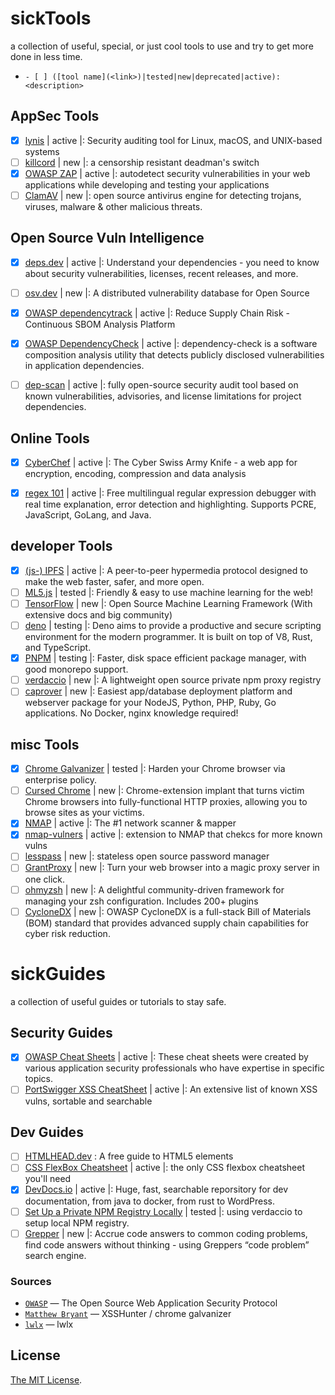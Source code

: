 # sickTools
a collection of useful, special, or just cool tools to use and try to get more done in less time.

- `- [ ] ([tool name](<link>)|tested|new|deprecated|active): <description> `


## AppSec Tools
- [x] [lynis](https://github.com/CISOfy/lynis) | active |: Security auditing tool for Linux, macOS, and UNIX-based systems
- [ ] [killcord](https://github.com/nomasters/killcord) | new |: a censorship resistant deadman's switch
- [x] [OWASP ZAP](https://github.com/zaproxy/zaproxy) | active |: autodetect security vulnerabilities in your web applications while developing and testing your applications
- [ ] [ClamAV](https://github.com/Cisco-Talos/clamav-faq) | new |: open source antivirus engine for detecting trojans, viruses, malware & other malicious threats.

## Open Source Vuln Intelligence
- [x] [deps.dev](https://deps.dev/) | active |: Understand your dependencies - you need to know about security vulnerabilities, licenses, recent releases, and more.
- [ ] [osv.dev](https://osv.dev/) | new |: A distributed vulnerability database for Open Source
- [x] [OWASP dependencytrack](https://dependencytrack.org/) | active |: Reduce Supply Chain Risk - Continuous SBOM Analysis Platform
- [x] [OWASP DependencyCheck](https://github.com/jeremylong/DependencyCheck) | active |: dependency-check is a software composition analysis utility that detects publicly disclosed vulnerabilities in application dependencies.
- [ ] [dep-scan](https://github.com/AppThreat/dep-scan) | active |: fully open-source security audit tool based on known vulnerabilities, advisories, and license limitations for project dependencies. 


## Online Tools
- [x] [CyberChef](https://cyberchef.cybertap.ch/) | active |: The Cyber Swiss Army Knife - a web app for encryption, encoding, compression and data analysis
- [x] [regex 101](https://regex101.com/) | active |: Free multilingual regular expression debugger with real time explanation, error detection and highlighting. Supports PCRE, JavaScript, GoLang, and Java.


## developer Tools
- [x] [(js-) IPFS](https://github.com/ipfs/js-ipfs) | active |: A peer-to-peer hypermedia protocol
designed to make the web faster, safer, and more open.
- [ ] [ML5.js](https://github.com/ml5js/ml5-library) | tested |: Friendly & easy to use machine learning for the web!
- [ ] [TensorFlow](https://github.com/tensorflow) | new |: Open Source Machine Learning Framework (With extensive docs and big community)
- [ ] [deno](https://github.com/denoland/deno) | testing |: Deno aims to provide a productive and secure scripting environment for the modern programmer. It is built on top of V8, Rust, and TypeScript.
- [x] [PNPM](https://github.com/pnpm/pnpm) | testing |: Faster, disk space efficient package manager, with good monorepo support.
- [ ] [verdaccio](https://verdaccio.org/) | new |: A lightweight open source private npm proxy registry
- [ ] [caprover](https://github.com/caprover/caprover) | new |: Easiest app/database deployment platform and webserver package for your NodeJS, Python, PHP, Ruby, Go applications. No Docker, nginx knowledge required!

## misc Tools
- [x] [Chrome Galvanizer](https://thehackerblog.com/galvanizer/) | tested |: Harden your Chrome browser via enterprise policy.
- [ ] [Cursed Chrome](https://github.com/mandatoryprogrammer/CursedChrome) | new |: Chrome-extension implant that turns victim Chrome browsers into fully-functional HTTP proxies, allowing you to browse sites as your victims.
- [x] [NMAP](https://github.com/nmap/nmap) | active |: The #1 network scanner & mapper
- [x] [nmap-vulners](https://github.com/vulnersCom/nmap-vulners) | active |: extension to NMAP that chekcs for more known vulns
- [ ] [lesspass](https://github.com/lesspass/lesspass) | new |: stateless open source password manager
- [ ] [GrantProxy](https://grantproxy.com/) | new |: Turn your web browser into a magic proxy server in one click.
- [ ] [ohmyzsh](https://github.com/ohmyzsh/ohmyzsh) | new |: A delightful community-driven framework for managing your zsh configuration. Includes 200+ plugins
- [ ] [CycloneDX](https://cyclonedx.org/) | new |: OWASP CycloneDX is a full-stack Bill of Materials (BOM) standard that provides advanced supply chain capabilities for cyber risk reduction.

# sickGuides
a collection of useful guides or tutorials to stay safe.

## Security Guides
- [x] [OWASP Cheat Sheets](https://cheatsheetseries.owasp.org/) | active |: These cheat sheets were created by various application security professionals who have expertise in specific topics.
- [ ] [PortSwigger XSS CheatSheet](https://portswigger.net/web-security/cross-site-scripting/cheat-sheet) | active |: An extensive list of known XSS vulns, sortable and searchable

## Dev Guides
- [ ] [HTMLHEAD.dev](https://htmlhead.dev/) : A free guide to HTML5 <head> elements
- [ ] [CSS FlexBox Cheatsheet](https://css-tricks.com/snippets/css/a-guide-to-flexbox/) | active |: the only CSS flexbox cheatsheet you'll need
- [x] [DevDocs.io](https://devdocs.io/) | active |: Huge, fast, searchable reporsitory for dev documentation, from java to docker, from rust to WordPress.
- [ ] [Set Up a Private NPM Registry Locally](https://blog.bitsrc.io/how-to-set-up-a-private-npm-registry-locally-1065e6790796) | tested |: using verdaccio to setup local NPM registry.
- [ ] [Grepper](https://www.codegrepper.com/index.php) | new |: Accrue code answers to common coding problems, find code answers without thinking - using Greppers “code problem” search engine.
 
### Sources

- [`OWASP`](https://owasp.org/) — The Open Source Web Application Security Protocol
- [`Matthew Bryant`](https://github.com/mandatoryprogrammer/) — XSSHunter / chrome galvanizer
- [`lwlx`](https://skills.rendered.ch) — lwlx


## License

[The MIT License](LICENSE).
